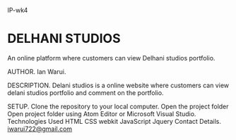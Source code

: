 IP-wk4
# DELHANI STUDIOS
An online platform where customers can view Delhani studios portfolio.

AUTHOR.
Ian Warui.

DESCRIPTION.
Delani studios is a online website where customers can view delani studios portfolio and comment on the portfolio.

SETUP.
Clone the repository to your local computer.
Open the project folder
Open project folder using Atom Editor or Microsoft Visual Studio.
Technologies Used
HTML
CSS
webkit
JavaScript
Jquery
Contact Details.
iwarui722@gmail.com
